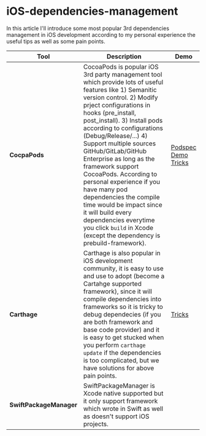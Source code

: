 # iOS-dependencies-management
In this article I'll introduce some most popular 3rd dependencies management in iOS development according to my personal experience the useful tips as well as some pain points.   

|Tool|Description|Demo|
|--|--|--|
|**CocpaPods**|CocoaPods is popular iOS 3rd party management tool which provide lots of useful features like 1) Semanitic version control. 2) Modify prject configurations in hooks (pre_install, post_install). 3) Install pods according to configurations (Debug/Release/...) 4) Support multiple sources GitHub/GitLab/GitHub Enterprise as long as the framework support CocoaPods. According to personal experience if you have many pod dependencies the compile time would be impact since it will build every dependencies everytime you click `build` in Xcode (except the dependency is prebuild-framework). | [Podspec Demo](https://github.com/chronicqazxc/DemoPresenter) <br/> [Tricks]()|
|**Carthage**|Carthage is also popular in iOS development community, it is easy to use and use to adopt (become a Cartahge supported framework), since it will compile dependencies into frameworks so it is tricky to debug dependecies (if you are both  framework and base code provider) and it is easy to get stucked when you perform `carthage update` if the dependencies is too complicated, but we have solutions for above pain points. | [Tricks]() |
|**SwiftPackageManager**| SwiftPackageManager is Xcode native supported but it only support framework which wrote in Swift as well as doesn't support iOS projects. ||
